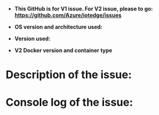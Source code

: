 <!--
Hi there! thank you for discovering and submitting an issue!

* A potentially helpful troubleshooting guide may be found at our [Common issues and resolutions page](https://docs.microsoft.com/en-us/azure/iot-edge/troubleshoot)

Please use your Azure subscription if you need to share any information from your Azure subscription such as connection strings, service names (IoTHub, Provisioning), etc.

# Need Support?
* Have a feature request for SDKs? Please post it on [User Voice](https://feedback.azure.com/forums/907045-azure-iot-edge) to help us prioritize.
* Have a technical question? Ask on [Stack Overflow](https://stackoverflow.com/questions/tagged/azure-iot-edge) with tag "azure-iot-edge".
* Need Support? Every customer with an active Azure subscription has access to [support](https://docs.microsoft.com/en-us/azure/azure-supportability/how-to-create-azure-support-request) with guaranteed response time.  Consider submitting a ticket and get assistance from Microsoft support team

Please first tell us a little bit about the environment you're running:
-->

- **This GitHub is for V1 issue. For V2 issue, please to go: https://github.com/Azure/iotedge/issues** 

- **OS version and architecture used:** <VERSION> <!-- Windows 10, Ubuntu 15.04... -->
<Architecture> <!-- ARM64, x86_64... -->

- **Version used:** <VERSION> <!-- V1 release tag or commit -->

- **V2 Docker version and container type** <VERSION> <TYPE> <!-- linux or Windows... -->

# Description of the issue:
<!-- Please be as detailed as possible: which feature has a problem, how often does it fail,  -->

# Console log of the issue:
<!-- Please share as much logs as possible, that will help debugging -->
<!-- Don't forget to remove any connection string information! -->
